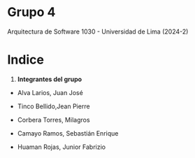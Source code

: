 # Grupo 4
Arquitectura de Software 1030 - Universidad de Lima (2024-2)

# Indice
1. **Integrantes del grupo**
- Alva Larios, Juan José

- Tinco Bellido,Jean Pierre

- Corbera Torres, Milagros

- Camayo Ramos, Sebastián Enrique

- Huaman Rojas, Junior Fabrizio


